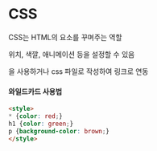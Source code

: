 # CSS
CSS는 HTML의 요소를 꾸며주는 역할

위치, 색깔, 애니메이션 등을 설정할 수 있음

<style></style>을 사용하거나 css 파일로 작성하여 링크로 연동

#### 와일드카드 사용법
```html
<style>
* {color: red;}
h1 {color: green;}
p {background-color: brown;}
</style>
```
